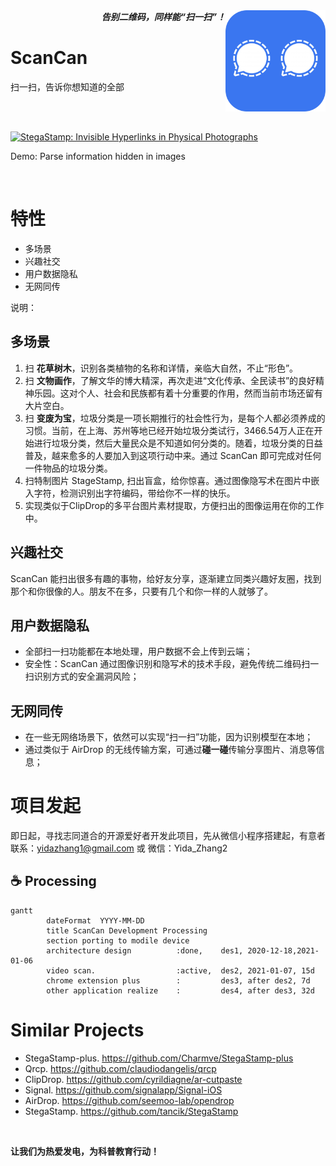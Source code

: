 <div align="right">
<b><i>告别二维码，同样能“扫一扫”！</i></b>

<img src="logo.png" align="right" alt="ScanCan" width="160"/>
</div>

# ScanCan
扫一扫，告诉你想知道的全部

<br><br>

[![StegaStamp: Invisible Hyperlinks in Physical Photographs](https://user-images.githubusercontent.com/29084184/166694971-1ed4b4ab-d052-4104-a374-53d35d85161c.png)](https://www.zhihu.com/zvideo/1302252124579733504 "StegaStamp: Invisible Hyperlinks in Physical Photographs")

Demo: Parse information hidden in images

<br>

# 特性
- 多场景
- 兴趣社交
- 用户数据隐私
- 无网同传

说明：

## 多场景

1. 扫 **花草树木**，识别各类植物的名称和详情，亲临大自然，不止“形色”。
2. 扫 **文物画作**，了解文华的博大精深，再次走进“文化传承、全民读书”的良好精神乐园。这对个人、社会和民族都有着十分重要的作用，然而当前市场还留有大片空白。
3. 扫 **变废为宝**，垃圾分类是一项长期推行的社会性行为，是每个人都必须养成的习惯。当前，在上海、苏州等地已经开始垃圾分类试行，3466.54万人正在开始进行垃圾分类，然后大量民众是不知道如何分类的。随着，垃圾分类的日益普及，越来愈多的人要加入到这项行动中来。通过 ScanCan 即可完成对任何一件物品的垃圾分类。
4. 扫特制图片 StageStamp, 扫出盲盒，给你惊喜。通过图像隐写术在图片中嵌入字符，检测识别出字符编码，带给你不一样的快乐。
5. 实现类似于ClipDrop的多平台图片素材提取，方便扫出的图像运用在你的工作中。

## 兴趣社交
ScanCan 能扫出很多有趣的事物，给好友分享，逐渐建立同类兴趣好友圈，找到那个和你很像的人。朋友不在多，只要有几个和你一样的人就够了。

## 用户数据隐私

- 全部扫一扫功能都在本地处理，用户数据不会上传到云端；
- 安全性：ScanCan 通过图像识别和隐写术的技术手段，避免传统二维码扫一扫识别方式的安全漏洞风险；

## 无网同传

- 在一些无网络场景下，依然可以实现“扫一扫”功能，因为识别模型在本地；
- 通过类似于 AirDrop 的无线传输方案，可通过**碰一碰**传输分享图片、消息等信息；

# 项目发起

即日起，寻找志同道合的开源爱好者开发此项目，先从微信小程序搭建起，有意者联系：yidazhang1@gmail.com 或 微信：Yida_Zhang2

## ☕ Processing

```mermaid
gantt
        dateFormat  YYYY-MM-DD
        title ScanCan Development Processing
        section porting to modile device
        architecture design          :done,    des1, 2020-12-18,2021-01-06
        video scan.                  :active,  des2, 2021-01-07, 15d
        chrome extension plus        :         des3, after des2, 7d
        other application realize    :         des4, after des3, 32d
```

# Similar Projects

- StegaStamp-plus. https://github.com/Charmve/StegaStamp-plus
- Qrcp. https://github.com/claudiodangelis/qrcp
- ClipDrop. https://github.com/cyrildiagne/ar-cutpaste
- Signal. https://github.com/signalapp/Signal-iOS
- AirDrop. https://github.com/seemoo-lab/opendrop
- StegaStamp. https://github.com/tancik/StegaStamp

<br>

**让我们为热爱发电，为科普教育行动！**
